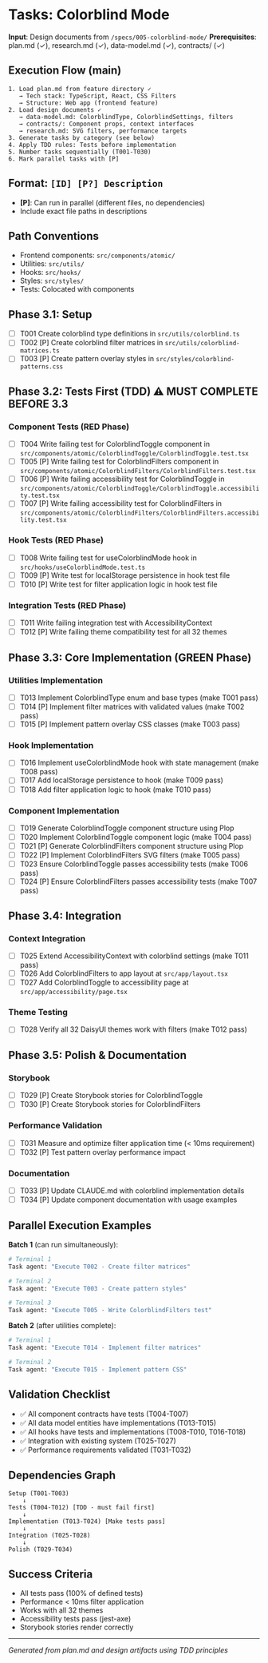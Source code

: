# Tasks: Colorblind Mode

**Input**: Design documents from `/specs/005-colorblind-mode/`
**Prerequisites**: plan.md (✓), research.md (✓), data-model.md (✓), contracts/ (✓)

## Execution Flow (main)

```
1. Load plan.md from feature directory ✓
   → Tech stack: TypeScript, React, CSS Filters
   → Structure: Web app (frontend feature)
2. Load design documents ✓
   → data-model.md: ColorblindType, ColorblindSettings, filters
   → contracts/: Component props, context interfaces
   → research.md: SVG filters, performance targets
3. Generate tasks by category (see below)
4. Apply TDD rules: Tests before implementation
5. Number tasks sequentially (T001-T030)
6. Mark parallel tasks with [P]
```

## Format: `[ID] [P?] Description`

- **[P]**: Can run in parallel (different files, no dependencies)
- Include exact file paths in descriptions

## Path Conventions

- Frontend components: `src/components/atomic/`
- Utilities: `src/utils/`
- Hooks: `src/hooks/`
- Styles: `src/styles/`
- Tests: Colocated with components

## Phase 3.1: Setup

- [ ] T001 Create colorblind type definitions in `src/utils/colorblind.ts`
- [ ] T002 [P] Create colorblind filter matrices in `src/utils/colorblind-matrices.ts`
- [ ] T003 [P] Create pattern overlay styles in `src/styles/colorblind-patterns.css`

## Phase 3.2: Tests First (TDD) ⚠️ MUST COMPLETE BEFORE 3.3

### Component Tests (RED Phase)

- [ ] T004 Write failing test for ColorblindToggle component in `src/components/atomic/ColorblindToggle/ColorblindToggle.test.tsx`
- [ ] T005 [P] Write failing test for ColorblindFilters component in `src/components/atomic/ColorblindFilters/ColorblindFilters.test.tsx`
- [ ] T006 [P] Write failing accessibility test for ColorblindToggle in `src/components/atomic/ColorblindToggle/ColorblindToggle.accessibility.test.tsx`
- [ ] T007 [P] Write failing accessibility test for ColorblindFilters in `src/components/atomic/ColorblindFilters/ColorblindFilters.accessibility.test.tsx`

### Hook Tests (RED Phase)

- [ ] T008 Write failing test for useColorblindMode hook in `src/hooks/useColorblindMode.test.ts`
- [ ] T009 [P] Write test for localStorage persistence in hook test file
- [ ] T010 [P] Write test for filter application logic in hook test file

### Integration Tests (RED Phase)

- [ ] T011 Write failing integration test with AccessibilityContext
- [ ] T012 [P] Write failing theme compatibility test for all 32 themes

## Phase 3.3: Core Implementation (GREEN Phase)

### Utilities Implementation

- [ ] T013 Implement ColorblindType enum and base types (make T001 pass)
- [ ] T014 [P] Implement filter matrices with validated values (make T002 pass)
- [ ] T015 [P] Implement pattern overlay CSS classes (make T003 pass)

### Hook Implementation

- [ ] T016 Implement useColorblindMode hook with state management (make T008 pass)
- [ ] T017 Add localStorage persistence to hook (make T009 pass)
- [ ] T018 Add filter application logic to hook (make T010 pass)

### Component Implementation

- [ ] T019 Generate ColorblindToggle component structure using Plop
- [ ] T020 Implement ColorblindToggle component logic (make T004 pass)
- [ ] T021 [P] Generate ColorblindFilters component structure using Plop
- [ ] T022 [P] Implement ColorblindFilters SVG filters (make T005 pass)
- [ ] T023 Ensure ColorblindToggle passes accessibility tests (make T006 pass)
- [ ] T024 [P] Ensure ColorblindFilters passes accessibility tests (make T007 pass)

## Phase 3.4: Integration

### Context Integration

- [ ] T025 Extend AccessibilityContext with colorblind settings (make T011 pass)
- [ ] T026 Add ColorblindFilters to app layout at `src/app/layout.tsx`
- [ ] T027 Add ColorblindToggle to accessibility page at `src/app/accessibility/page.tsx`

### Theme Testing

- [ ] T028 Verify all 32 DaisyUI themes work with filters (make T012 pass)

## Phase 3.5: Polish & Documentation

### Storybook

- [ ] T029 [P] Create Storybook stories for ColorblindToggle
- [ ] T030 [P] Create Storybook stories for ColorblindFilters

### Performance Validation

- [ ] T031 Measure and optimize filter application time (< 10ms requirement)
- [ ] T032 [P] Test pattern overlay performance impact

### Documentation

- [ ] T033 [P] Update CLAUDE.md with colorblind implementation details
- [ ] T034 [P] Update component documentation with usage examples

## Parallel Execution Examples

**Batch 1** (can run simultaneously):

```bash
# Terminal 1
Task agent: "Execute T002 - Create filter matrices"

# Terminal 2
Task agent: "Execute T003 - Create pattern styles"

# Terminal 3
Task agent: "Execute T005 - Write ColorblindFilters test"
```

**Batch 2** (after utilities complete):

```bash
# Terminal 1
Task agent: "Execute T014 - Implement filter matrices"

# Terminal 2
Task agent: "Execute T015 - Implement pattern CSS"
```

## Validation Checklist

- ✅ All component contracts have tests (T004-T007)
- ✅ All data model entities have implementations (T013-T015)
- ✅ All hooks have tests and implementations (T008-T010, T016-T018)
- ✅ Integration with existing system (T025-T027)
- ✅ Performance requirements validated (T031-T032)

## Dependencies Graph

```
Setup (T001-T003)
    ↓
Tests (T004-T012) [TDD - must fail first]
    ↓
Implementation (T013-T024) [Make tests pass]
    ↓
Integration (T025-T028)
    ↓
Polish (T029-T034)
```

## Success Criteria

- All tests pass (100% of defined tests)
- Performance < 10ms filter application
- Works with all 32 themes
- Accessibility tests pass (jest-axe)
- Storybook stories render correctly

---

_Generated from plan.md and design artifacts using TDD principles_
